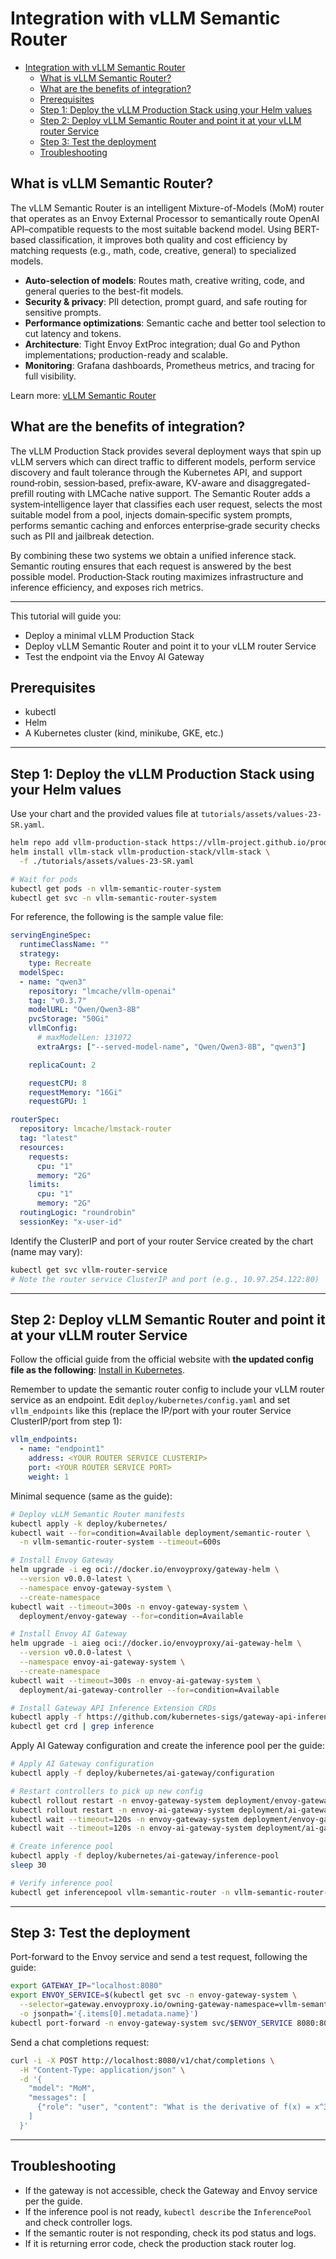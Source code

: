# Integration with vLLM Semantic Router

- [Integration with vLLM Semantic Router](#integration-with-vllm-semantic-router)
  - [What is vLLM Semantic Router?](#what-is-vllm-semantic-router)
  - [What are the benefits of integration?](#what-are-the-benefits-of-integration)
  - [Prerequisites](#prerequisites)
  - [Step 1: Deploy the vLLM Production Stack using your Helm values](#step-1-deploy-the-vllm-production-stack-using-your-helm-values)
  - [Step 2: Deploy vLLM Semantic Router and point it at your vLLM router Service](#step-2-deploy-vllm-semantic-router-and-point-it-at-your-vllm-router-service)
  - [Step 3: Test the deployment](#step-3-test-the-deployment)
  - [Troubleshooting](#troubleshooting)

## What is vLLM Semantic Router?

The vLLM Semantic Router is an intelligent Mixture-of-Models (MoM) router that operates as an Envoy External Processor to semantically route OpenAI API–compatible requests to the most suitable backend model. Using BERT-based classification, it improves both quality and cost efficiency by matching requests (e.g., math, code, creative, general) to specialized models.

- **Auto-selection of models**: Routes math, creative writing, code, and general queries to the best-fit models.
- **Security & privacy**: PII detection, prompt guard, and safe routing for sensitive prompts.
- **Performance optimizations**: Semantic cache and better tool selection to cut latency and tokens.
- **Architecture**: Tight Envoy ExtProc integration; dual Go and Python implementations; production-ready and scalable.
- **Monitoring**: Grafana dashboards, Prometheus metrics, and tracing for full visibility.

Learn more: [vLLM Semantic Router](https://vllm-semantic-router.com/docs/intro)

## What are the benefits of integration?

The vLLM Production Stack provides several deployment ways that spin up vLLM servers which can direct traffic to different models, perform service discovery and fault tolerance through the Kubernetes API, and support round‑robin, session‑based, prefix‑aware, KV-aware and disaggregated-prefill routing with LMCache native support. The Semantic Router adds a system‑intelligence layer that classifies each user request, selects the most suitable model from a pool, injects domain‑specific system prompts, performs semantic caching and enforces enterprise‑grade security checks such as PII and jailbreak detection.

By combining these two systems we obtain a unified inference stack. Semantic routing ensures that each request is answered by the best possible model. Production‑Stack routing maximizes infrastructure and inference efficiency, and exposes rich metrics.

---

This tutorial will guide you:

- Deploy a minimal vLLM Production Stack
- Deploy vLLM Semantic Router and point it to your vLLM router Service
- Test the endpoint via the Envoy AI Gateway

## Prerequisites

- kubectl
- Helm
- A Kubernetes cluster (kind, minikube, GKE, etc.)

---

## Step 1: Deploy the vLLM Production Stack using your Helm values

Use your chart and the provided values file at `tutorials/assets/values-23-SR.yaml`.

```bash
helm repo add vllm-production-stack https://vllm-project.github.io/production-stack
helm install vllm-stack vllm-production-stack/vllm-stack \
  -f ./tutorials/assets/values-23-SR.yaml

# Wait for pods
kubectl get pods -n vllm-semantic-router-system
kubectl get svc -n vllm-semantic-router-system
```

For reference, the following is the sample value file:

```yaml
servingEngineSpec:
  runtimeClassName: ""
  strategy:
    type: Recreate
  modelSpec:
  - name: "qwen3"
    repository: "lmcache/vllm-openai"
    tag: "v0.3.7"
    modelURL: "Qwen/Qwen3-8B"
    pvcStorage: "50Gi"
    vllmConfig:
      # maxModelLen: 131072
      extraArgs: ["--served-model-name", "Qwen/Qwen3-8B", "qwen3"]

    replicaCount: 2

    requestCPU: 8
    requestMemory: "16Gi"
    requestGPU: 1

routerSpec:
  repository: lmcache/lmstack-router
  tag: "latest"
  resources:
    requests:
      cpu: "1"
      memory: "2G"
    limits:
      cpu: "1"
      memory: "2G"
  routingLogic: "roundrobin"
  sessionKey: "x-user-id"
```

Identify the ClusterIP and port of your router Service created by the chart (name may vary):

```bash
kubectl get svc vllm-router-service
# Note the router service ClusterIP and port (e.g., 10.97.254.122:80)
```

---

## Step 2: Deploy vLLM Semantic Router and point it at your vLLM router Service

Follow the official guide from the official website with **the updated config file as the following**: [Install in Kubernetes](https://vllm-semantic-router.com/docs/installation/kubernetes).

Remember to update the semantic router config to include your vLLM router service as an endpoint. Edit `deploy/kubernetes/config.yaml` and set `vllm_endpoints` like this (replace the IP/port with your router Service ClusterIP/port from step 1):

```yaml
vllm_endpoints:
  - name: "endpoint1"
    address: <YOUR ROUTER SERVICE CLUSTERIP>
    port: <YOUR ROUTER SERVICE PORT>
    weight: 1
```

Minimal sequence (same as the guide):

```bash
# Deploy vLLM Semantic Router manifests
kubectl apply -k deploy/kubernetes/
kubectl wait --for=condition=Available deployment/semantic-router \
  -n vllm-semantic-router-system --timeout=600s

# Install Envoy Gateway
helm upgrade -i eg oci://docker.io/envoyproxy/gateway-helm \
  --version v0.0.0-latest \
  --namespace envoy-gateway-system \
  --create-namespace
kubectl wait --timeout=300s -n envoy-gateway-system \
  deployment/envoy-gateway --for=condition=Available

# Install Envoy AI Gateway
helm upgrade -i aieg oci://docker.io/envoyproxy/ai-gateway-helm \
  --version v0.0.0-latest \
  --namespace envoy-ai-gateway-system \
  --create-namespace
kubectl wait --timeout=300s -n envoy-ai-gateway-system \
  deployment/ai-gateway-controller --for=condition=Available

# Install Gateway API Inference Extension CRDs
kubectl apply -f https://github.com/kubernetes-sigs/gateway-api-inference-extension/releases/download/v1.0.1/manifests.yaml
kubectl get crd | grep inference
```

Apply AI Gateway configuration and create the inference pool per the guide:

```bash
# Apply AI Gateway configuration
kubectl apply -f deploy/kubernetes/ai-gateway/configuration

# Restart controllers to pick up new config
kubectl rollout restart -n envoy-gateway-system deployment/envoy-gateway
kubectl rollout restart -n envoy-ai-gateway-system deployment/ai-gateway-controller
kubectl wait --timeout=120s -n envoy-gateway-system deployment/envoy-gateway --for=condition=Available
kubectl wait --timeout=120s -n envoy-ai-gateway-system deployment/ai-gateway-controller --for=condition=Available

# Create inference pool
kubectl apply -f deploy/kubernetes/ai-gateway/inference-pool
sleep 30

# Verify inference pool
kubectl get inferencepool vllm-semantic-router -n vllm-semantic-router-system -o yaml
```

---

## Step 3: Test the deployment

Port-forward to the Envoy service and send a test request, following the guide:

```bash
export GATEWAY_IP="localhost:8080"
export ENVOY_SERVICE=$(kubectl get svc -n envoy-gateway-system \
  --selector=gateway.envoyproxy.io/owning-gateway-namespace=vllm-semantic-router-system,gateway.envoyproxy.io/owning-gateway-name=vllm-semantic-router \
  -o jsonpath='{.items[0].metadata.name}')
kubectl port-forward -n envoy-gateway-system svc/$ENVOY_SERVICE 8080:80
```

Send a chat completions request:

```bash
curl -i -X POST http://localhost:8080/v1/chat/completions \
  -H "Content-Type: application/json" \
  -d '{
    "model": "MoM",
    "messages": [
      {"role": "user", "content": "What is the derivative of f(x) = x^3 + 2x^2 - 5x + 7?"}
    ]
  }'
```

---

## Troubleshooting

- If the gateway is not accessible, check the Gateway and Envoy service per the guide.
- If the inference pool is not ready, `kubectl describe` the `InferencePool` and check controller logs.
- If the semantic router is not responding, check its pod status and logs.
- If it is returning error code, check the production stack router log.
